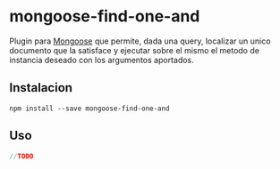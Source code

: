# mongoose-find-one-and

Plugin para [Mongoose](https://github.com/Automattic/mongoose) que permite, 
dada una query, localizar un unico documento que la satisface y ejecutar 
sobre el mismo el metodo de instancia deseado con los argumentos aportados.

## Instalacion

```shell
npm install --save mongoose-find-one-and
```

## Uso
```javascript
//TODO
```